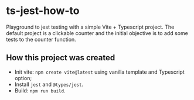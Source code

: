 # ts-jest-how-to
Playground to jest testing with a simple Vite + Typescript project. The default project is a clickable counter and the initial objective is to add some tests to the counter function.

## How this project was created
- Init vite: `npm create vite@latest` using vanilla template and Typescript option;
- Install `jest` and `@types/jest`.
- Build: `npm run build`.